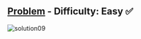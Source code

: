 [Problem](https://www.hackerrank.com/challenges/time-conversion/problem) - Difficulty: Easy :white_check_mark:
---
![solution09](https://user-images.githubusercontent.com/44196434/151682183-1aaf8392-9ee8-49f0-a7b4-6f54fa455932.png)
